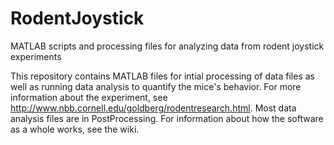 # RodentJoystick
MATLAB scripts and processing files for analyzing data from rodent joystick experiments

This repository contains MATLAB files for intial processing of data files as well as running data analysis to quantify the mice's behavior. For more information about the experiment, see http://www.nbb.cornell.edu/goldberg/rodentresearch.html.
Most data analysis files are in PostProcessing. For information about how the software as a whole works, see the wiki.

